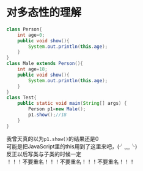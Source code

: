 # 对多态性的理解

```java
class Person{
    int age=0;
    public void show(){
        System.out.println(this.age);
    }
}
class Male extends Person(){
    int age=18;
    public void show(){
        System.out.println(this.age);
    }
}
class Test{
    public static void main(String[] args) {
        Person p1=new Male();
        p1.show();//18
    }
}
```

我曾天真的以为`p1.show()`的结果还是0  
可能是把JavaScript里的this用到了这里来吧，(╯﹏╰)  
反正以后写类与子类的时候一定  
！！！不要重名！！！不要重名！！！不要重名！！！